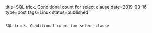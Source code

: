 title=SQL trick. Conditional count for select clause
date=2019-03-16
type=post
tags=Linux
status=published
~~~~~~

SQL trick. Conditional count for select clause
